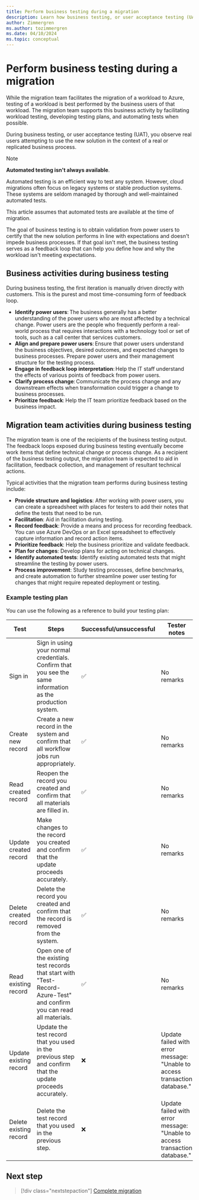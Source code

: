 ```yaml
---
title: Perform business testing during a migration
description: Learn how business testing, or user acceptance testing (UAT), is used to validate that solution performance is in line with expectations.
author: Zimmergren
ms.author: tozimmergren
ms.date: 04/10/2024
ms.topic: conceptual
---
```


# Perform business testing during a migration

While the migration team facilitates the migration of a workload to Azure, testing of a workload is best performed by the business users of that workload. The migration team supports this business activity by facilitating workload testing, developing testing plans, and automating tests when possible.

During business testing, or user acceptance testing (UAT), you observe real users attempting to use the new solution in the context of a real or replicated business process.

> [!NOTE]
> **Automated testing isn't always available**.
>
> Automated testing is an efficient way to test any system. However, cloud migrations often focus on legacy systems or stable production systems. These systems are seldom managed by thorough and well-maintained automated tests.
>
> This article assumes that automated tests are available at the time of migration.

The goal of business testing is to obtain validation from power users to certify that the new solution performs in line with expectations and doesn't impede business processes. If that goal isn't met, the business testing serves as a feedback loop that can help you define how and why the workload isn't meeting expectations.

## Business activities during business testing

During business testing, the first iteration is manually driven directly with customers. This is the purest and most time-consuming form of feedback loop.

- **Identify power users**: The business generally has a better understanding of the power users who are most affected by a technical change. Power users are the people who frequently perform a real-world process that requires interactions with a technology tool or set of tools, such as a call center that services customers.
- **Align and prepare power users**: Ensure that power users understand the business objectives, desired outcomes, and expected changes to business processes. Prepare power users and their management structure for the testing process.
- **Engage in feedback loop interpretation**: Help the IT staff understand the effects of various points of feedback from power users.
- **Clarify process change**: Communicate the process change and any downstream effects when transformation could trigger a change to business processes.
- **Prioritize feedback**: Help the IT team prioritize feedback based on the business impact.

## Migration team activities during business testing

The migration team is one of the recipients of the business testing output. The feedback loops exposed during business testing eventually become work items that define technical change or process change. As a recipient of the business testing output, the migration team is expected to aid in facilitation, feedback collection, and management of resultant technical actions.

Typical activities that the migration team performs during business testing include:

- **Provide structure and logistics**: After working with power users, you can create a spreadsheet with places for testers to add their notes that define the tests that need to be run.
- **Facilitation**: Aid in facilitation during testing.
- **Record feedback**: Provide a means and process for recording feedback. You can use Azure DevOps or an Excel spreadsheet to effectively capture information and record action items.
- **Prioritize feedback**: Help the business prioritize and validate feedback.
- **Plan for changes**: Develop plans for acting on technical changes.
- **Identify automated tests**: Identify existing automated tests that might streamline the testing by power users.
- **Process improvement**: Study testing processes, define benchmarks, and create automation to further streamline power user testing for changes that might require repeated deployment or testing.

### Example testing plan

You can use the following as a reference to build your testing plan:

|Test|Steps|Successful/unsuccessful|Tester notes|
|---|---|---|---|
|Sign in|Sign in using your normal credentials. Confirm that you see the same information as the production system.|&#x2705;|No remarks|
|Create new record|Create a new record in the system and confirm that all workflow jobs run appropriately.|&#x2705;|No remarks|
|Read created record|Reopen the record you created and confirm that all materials are filled in.|&#x2705;|No remarks|
|Update created record|Make changes to the record you created and confirm that the update proceeds accurately.|&#x2705;|No remarks|
|Delete created record|Delete the record you created and confirm that the record is removed from the system.|&#x2705;|No remarks|
|Read existing record|Open one of the existing test records that start with "Test-Record-Azure-Test" and confirm you can read all materials.|&#x2705;|No remarks|
|Update existing record|Update the test record that you used in the previous step and confirm that the update proceeds accurately.|&#x274C;|Update failed with error message: "Unable to access transaction database." |
|Delete existing record|Delete the test record that you used in the previous step.|&#x274C;|Update failed with error message: "Unable to access transaction database." |

## Next step

> [!div class="nextstepaction"]
> [Complete migration](./complete-migration.md)
